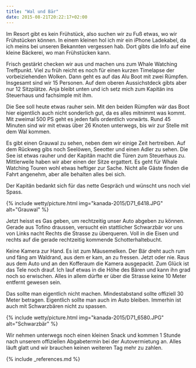 ```yaml
---
title: "Wal und Bär"
date: 2015-08-21T20:22:17+02:00
---
```

Im Resort gibt es kein Frühstück, also suchen wir zu Fuß etwas, wo wir Frühstücken können. In einem kleinen hol ich mir ein iPhone Ladekabel, da ich meins bei unseren Bekannten vergessen hab. Dort gibts die Info auf eine kleine Bäckerei, wo man Frühstücken kann.

Frisch gestärkt checken wir aus und machen uns zum Whale Watching Treffpunkt. Viel zu früh reicht es noch für einen kurzen Timelapse der vorbeiziehenden Wolken. Dann geht es auf das Alu Boot mit zwei Rümpfen. Insgesamt sind wir 15 Personen. Auf dem oberen Aussichstdeck gibts aber nur 12 Sitzplätze. Anja bleibt unten und ich setz mich zum Kapitän ins Steuerhaus und fachsimple mit ihm. 

Die See soll heute etwas rauher sein. Mit den beiden Rümpfen wär das Boot hier eigentlich auch nicht sonderlich gut, da es alles mitnimmt was kommt. Mit zweimal 500 PS geht es jeden falls ordentlich vorwärts. Rund 45 Minuten sind wir mit etwas über 26 Knoten unterwegs, bis wir zur Stelle mit dem Wal kommen.
 
Es gibt einen Grauwal zu sehen, neben dem wir einige Zeit hertreiben. Auf dem Rückweg gibs noch Seelöwen, Seeotter und einen Adler zu sehen. Die See ist etwas rauher und der Kapitän macht die Türen zum Steuerhaus zu. Mittlerweile haben wir aber einen der Sitze ergattert. Es geht für Whale Watching Touren wohl etwas heftiger zur Sache. Nicht alle Gäste finden die Fahrt angenehm, aber alle behalten alles bei sich.

Der Kapitän bedankt sich für das nette Gespräch und wünscht uns noch viel Spass.

{% include wetty/picture.html img="kanada-2015/D71_6418.JPG" alt="Grauwal" %}

Jetzt heisst es Gas geben, um rechtzeitig unser Auto abgeben zu können. Gerade aus Tofino draussen, versucht ein stattlicher Schwarzbär vor uns von Links nacht Rechts die Strasse zu überqueren. Voll in die Eisen und rechts auf die gerade rechtzeitig kommende Schotterhaltebucht.

Keine Kamera zur Hand. Es ist zum Mäusemelken. Der Bär dreht auch rum und fäng am Waldrand, aus dem er kam, an zu fressen. Jetzt oder nie. Raus aus dem Auto und an den Kofferaum die Kamera ausgepackt. Zum Glück ist das Tele noch drauf. Ich lauf etwas in die Höhe des Bären und kann ihn grad noch so erwischen. Alles in allem dürfte er über die Strasse keine 10 Meter entfernt gewesen sein. 

Das sollte man eigentlich nicht machen. Mindestabstand sollte offiziell 30 Meter betragen. Eigentlich sollte man auch im Auto bleiben. Immerhin ist auch mit Schwarzbären nicht zu spassen. 

 
{% include wetty/picture.html img="kanada-2015/D71_6580.JPG" alt="Schwarzbär" %}

Wir nehmen unterwegs noch einen kleinen Snack und kommen 1 Stunde nach unserem offiziellen Abgabetermin bei der Autovermietung an. Alles läuft glatt und wir brauchen keinen weiteren Tag mehr zu zahlen.


{% include _references.md %}